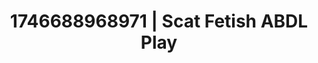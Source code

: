 ---
categories:
- AI-generated
- Back arch
- AI sensuality
- Digital dominatrix
- Tattooed beauties
- ASMR
- Cosplay
- 3D erotic games
image: /assets/images/1746688968971.jpg
layout: post
seo:
  description: Featured content with artistic Scat Fetish, ABDL Play. HD images available.
  keywords: Scat Fetish, ABDL Play
  og_image: /assets/images/1746688968971.jpg
  schema_type: VisualArtwork
tags:
- ABDL Play
- '#1746688968971'
- Scat Fetish
title: 1746688968971 | Scat Fetish ABDL Play
---